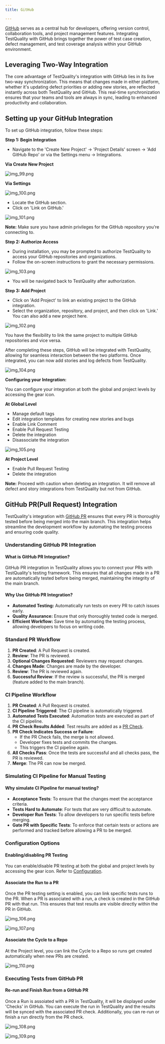 ```yaml
---
title: GitHub

---
```


[GitHub](https://github.com/) serves as a central hub for developers, offering version control, collaboration tools, and project management features. Integrating TestQuality with GitHub brings together the power of test case creation, defect management, and test coverage analysis within your GitHub environment.

## Leveraging Two-Way Integration

The core advantage of TestQuality's integration with GitHub lies in its live two-way synchronization. This means that changes made in either platform, whether it's updating defect priorities or adding new stories, are reflected instantly across both TestQuality and GitHub. This real-time synchronization ensures that your teams and tools are always in sync, leading to enhanced productivity and collaboration.

## Setting up your GitHub Integration

To set up GitHub integration, follow these steps:

**Step 1: Begin Integration** 
- Navigate to the 'Create New Project' -> 'Project Details' screen -> 'Add GitHub Repo' or via the Settings menu -> Integrations.

**Via Create New Project**

![img_99.png](img/img_99.png)

**Via Settings**

![img_100.png](img/img_100.png)

- Locate the GitHub section.
- Click on 'Link on GitHub.'

![img_101.png](img/img_101.png)

 **Note:** Make sure you have admin privileges for the GitHub repository you're connecting to.

**Step 2: Authorize Access** 
- During installation, you may be prompted to authorize TestQuality to access your GitHub repositories and organizations. 
- Follow the on-screen instructions to grant the necessary permissions. 

![img_103.png](img/img_103.png)

- You will be navigated back to TestQuality after authorization.

**Step 3: Add Project** 
- Click on 'Add Project' to link an existing project to the GitHub integration. 
- Select the organization, repository, and project, and then click on 'Link.' You can also add a new project here.

![img_102.png](img/img_102.png)

You have the flexibility to link the same project to multiple GitHub repositories and vice versa.

After completing these steps, GitHub will be integrated with TestQuality, allowing for seamless interaction between the two platforms. Once integrated, you can now add stories and log defects from TestQuality.

![img_104.png](img/img_104.png)

**Configuring your Integration:**

You can configure your integration at both the global and project levels by accessing the gear icon.

**At Global Level**

- Manage default tags
- Edit integration templates for creating new stories and bugs
- Enable Link Comment
- Enable Pull Request Testing
- Delete the integration
- Disassociate the integration

![img_105.png](img/img_105.png)

**At Project Level**

- Enable Pull Request Testing
- Delete the integration

**Note:** Proceed with caution when deleting an integration. It will remove all defect and story integrations from TestQuality but not from GitHub.

## GitHub PR(Pull Request) Integration

TestQuality's integration with [GitHub PR](https://docs.github.com/en/pull-requests/collaborating-with-pull-requests/proposing-changes-to-your-work-with-pull-requests/about-pull-requests) ensures that every PR is thoroughly tested before being merged into the main branch. This integration helps streamline the development workflow by automating the testing process and ensuring code quality.

### Understanding GitHub PR Integration

#### What is GitHub PR Integration?

GitHub PR integration in TestQuality allows you to connect your PRs with TestQuality's testing framework. This ensures that all changes made in a PR are automatically tested before being merged, maintaining the integrity of the main branch.

#### Why Use GitHub PR Integration?

- **Automated Testing:** Automatically run tests on every PR to catch issues early.
- **Quality Assurance:** Ensure that only thoroughly tested code is merged.
- **Efficient Workflow:** Save time by automating the testing process, allowing developers to focus on writing code.

### Standard PR Workflow
1. **PR Created**: A Pull Request is created.
2. **Review**: The PR is reviewed.
3. **Optional Changes Requested**: Reviewers may request changes.
4. **Changes Made**: Changes are made by the developer.
5. **Review**: The PR is reviewed again.
6. **Successful Review**: If the review is successful, the PR is merged (feature added to the main branch).

### CI Pipeline Workflow
1. **PR Created**: A Pull Request is created.
2. **CI Pipeline Triggered**: The CI pipeline is automatically triggered.
3. **Automated Tests Executed**: Automation tests are executed as part of the CI pipeline.
4. **PR Check Results Added**: Test results are added as a [PR Check](https://docs.github.com/en/pull-requests/collaborating-with-pull-requests/collaborating-on-repositories-with-code-quality-features/about-status-checks).
5. **PR Check Indicates Success or Failure**:
    - If the PR Check fails, the merge is not allowed.
    - Developer fixes tests and commits the changes.
    - This triggers the CI pipeline again.
6. **All Checks Pass**: Once the tests are successful and all checks pass, the PR is reviewed.
7. **Merge**: The PR can now be merged.

### Simulating CI Pipeline for Manual Testing

#### Why simulate CI Pipeline for manual testing?
- **Acceptance Tests**: To ensure that the changes meet the acceptance criteria.
- **Tests Hard to Automate**: For tests that are very difficult to automate.
- **Developer Run Tests**: To allow developers to run specific tests before merging.
- **Gate PR with Specific Tests**: To enforce that certain tests or actions are performed and tracked before allowing a PR to be merged.

### Configuration Options
#### Enabling/disabling PR Testing

You can enable/disable PR testing at both the global and project levels by accessing the gear icon.
Refer to [Configuration](#setting-up-your-github-integration).

#### Associate the Run to a PR

Once the PR testing setting is enabled, you can link specific tests runs to the PR. When a PR is associated with a run, a check is created in the GitHub PR with that run. This ensures that test results are visible directly within the PR in GitHub.

![img_106.png](img/img_106.png)

![img_107.png](img/img_107.png)

#### Associate the Cycle to a Repo

At the Project level, you can link the Cycle to a Repo so runs get created automatically when new PRs are created.

![img_110.png](img/img_110.png)

### Executing Tests from GitHub PR
#### Re-run and Finish Run from a GitHub PR
Once a Run is assoiated with a PR in TestQuality, it will be displayed under 'Checks' in GitHub.
You can execute the run in TestQuality and the results will be synced with the associated PR check. 
Additionally, you can re-run or finish a run directly from the PR check. 

![img_108.png](img/img_108.png)

![img_109.png](img/img_109.png)



